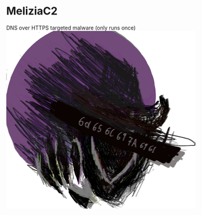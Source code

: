 # MeliziaC2
DNS over HTTPS targeted malware (only runs once)
![image](https://raw.githubusercontent.com/demon-i386/MeliziaC2/main/melizia_logo.png)
